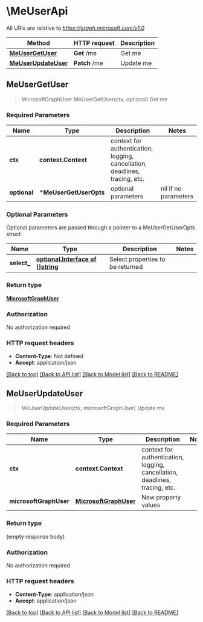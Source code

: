 # \MeUserApi

All URIs are relative to *https://graph.microsoft.com/v1.0*

Method | HTTP request | Description
------------- | ------------- | -------------
[**MeUserGetUser**](MeUserApi.md#MeUserGetUser) | **Get** /me | Get me
[**MeUserUpdateUser**](MeUserApi.md#MeUserUpdateUser) | **Patch** /me | Update me



## MeUserGetUser

> MicrosoftGraphUser MeUserGetUser(ctx, optional)
Get me

### Required Parameters


Name | Type | Description  | Notes
------------- | ------------- | ------------- | -------------
**ctx** | **context.Context** | context for authentication, logging, cancellation, deadlines, tracing, etc.
 **optional** | ***MeUserGetUserOpts** | optional parameters | nil if no parameters

### Optional Parameters

Optional parameters are passed through a pointer to a MeUserGetUserOpts struct


Name | Type | Description  | Notes
------------- | ------------- | ------------- | -------------
 **select_** | [**optional.Interface of []string**](string.md)| Select properties to be returned | 

### Return type

[**MicrosoftGraphUser**](microsoft.graph.user.md)

### Authorization

No authorization required

### HTTP request headers

- **Content-Type**: Not defined
- **Accept**: application/json

[[Back to top]](#) [[Back to API list]](../README.md#documentation-for-api-endpoints)
[[Back to Model list]](../README.md#documentation-for-models)
[[Back to README]](../README.md)


## MeUserUpdateUser

> MeUserUpdateUser(ctx, microsoftGraphUser)
Update me

### Required Parameters


Name | Type | Description  | Notes
------------- | ------------- | ------------- | -------------
**ctx** | **context.Context** | context for authentication, logging, cancellation, deadlines, tracing, etc.
**microsoftGraphUser** | [**MicrosoftGraphUser**](MicrosoftGraphUser.md)| New property values | 

### Return type

 (empty response body)

### Authorization

No authorization required

### HTTP request headers

- **Content-Type**: application/json
- **Accept**: application/json

[[Back to top]](#) [[Back to API list]](../README.md#documentation-for-api-endpoints)
[[Back to Model list]](../README.md#documentation-for-models)
[[Back to README]](../README.md)

